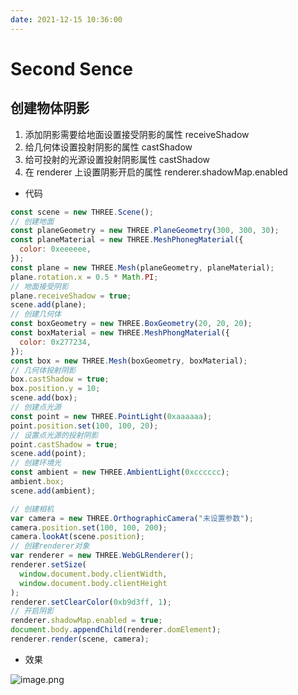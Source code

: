 ```yaml
---
date: 2021-12-15 10:36:00
---
```


# Second Sence

## 创建物体阴影

1. 添加阴影需要给地面设置接受阴影的属性 receiveShadow
2. 给几何体设置投射阴影的属性 castShadow
3. 给可投射的光源设置投射阴影属性 castShadow
4. 在 renderer 上设置阴影开启的属性 renderer.shadowMap.enabled

- 代码

```js
const scene = new THREE.Scene();
// 创建地面
const planeGeometry = new THREE.PlaneGeometry(300, 300, 30);
const planeMaterial = new THREE.MeshPhonegMaterial({
  color: 0xeeeeee,
});
const plane = new THREE.Mesh(planeGeometry, planeMaterial);
plane.rotation.x = 0.5 * Math.PI;
// 地面接受阴影
plane.receiveShadow = true;
scene.add(plane);
// 创建几何体
const boxGeometry = new THREE.BoxGeometry(20, 20, 20);
const boxMaterial = new THREE.MeshPhongMaterial({
  color: 0x277234,
});
const box = new THREE.Mesh(boxGeometry, boxMaterial);
// 几何体投射阴影
box.castShadow = true;
box.position.y = 10;
scene.add(box);
// 创建点光源
const point = new THREE.PointLight(0xaaaaaa);
point.position.set(100, 100, 20);
// 设置点光源的投射阴影
point.castShadow = true;
scene.add(point);
// 创建环境光
const ambient = new THREE.AmbientLight(0xcccccc);
ambient.box;
scene.add(ambient);

// 创建相机
var camera = new THREE.OrthographicCamera("未设置参数");
camera.position.set(100, 100, 200);
camera.lookAt(scene.position);
// 创建renderer对象
var renderer = new THREE.WebGLRenderer();
renderer.setSize(
  window.document.body.clientWidth,
  window.document.body.clientHeight
);
renderer.setClearColor(0xb9d3ff, 1);
// 开启阴影
renderer.shadowMap.enabled = true;
document.body.appendChild(renderer.domElement);
renderer.render(scene, camera);
```

- 效果

![image.png](https://p3-juejin.byteimg.com/tos-cn-i-k3u1fbpfcp/bfc7ac8f168c4891b63eeb4bc5371ee0~tplv-k3u1fbpfcp-watermark.image?)
